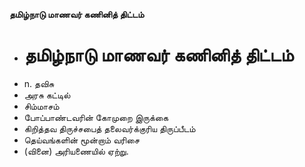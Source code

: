 **தமிழ்நாடு மாணவர் கணினித் திட்டம்**
- # தமிழ்நாடு மாணவர் கணினித் திட்டம்
- n. தவிசு
- அரசு கட்டில்
- சிம்மாசம்
- போப்பாண்டவரின் கோமுறை இருக்கை
- கிறித்தவ திருச்சபைத் தலைவர்க்குரிய திருப்பீடம்
- தெய்வங்களின் மூன்றாம் வரிசை
- (வினை) அரியணையில் ஏற்று.

